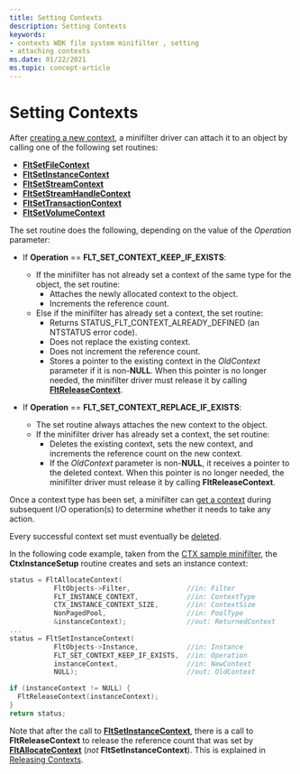 ```yaml
---
title: Setting Contexts
description: Setting Contexts
keywords:
- contexts WDK file system minifilter , setting
- attaching contexts
ms.date: 01/22/2021
ms.topic: concept-article
---
```


# Setting Contexts

After [creating a new context](creating-contexts.md), a minifilter driver can attach it to an object by calling one of the following set routines:

- [**FltSetFileContext**](/windows-hardware/drivers/ddi/fltkernel/nf-fltkernel-fltsetfilecontext)
- [**FltSetInstanceContext**](/windows-hardware/drivers/ddi/fltkernel/nf-fltkernel-fltsetinstancecontext)
- [**FltSetStreamContext**](/windows-hardware/drivers/ddi/fltkernel/nf-fltkernel-fltsetstreamcontext)
- [**FltSetStreamHandleContext**](/windows-hardware/drivers/ddi/fltkernel/nf-fltkernel-fltsetstreamhandlecontext)
- [**FltSetTransactionContext**](/windows-hardware/drivers/ddi/fltkernel/nf-fltkernel-fltsettransactioncontext)
- [**FltSetVolumeContext**](/windows-hardware/drivers/ddi/fltkernel/nf-fltkernel-fltsetvolumecontext)

The set routine does the following, depending on the value of the *Operation* parameter:

- If **Operation** == **FLT_SET_CONTEXT_KEEP_IF_EXISTS**:
  - If the minifilter has not already set a context of the same type for the object, the set routine:
    - Attaches the newly allocated context to the object.
    - Increments the reference count.
  - Else if the minifilter has already set a context, the set routine:
    - Returns STATUS_FLT_CONTEXT_ALREADY_DEFINED (an NTSTATUS error code).
    - Does not replace the existing context.
    - Does not increment the reference count.
    - Stores a pointer to the existing context in the *OldContext* parameter if it is non-**NULL**. When this pointer is no longer needed, the minifilter driver must release it by calling [**FltReleaseContext**](/windows-hardware/drivers/ddi/fltkernel/nf-fltkernel-fltreleasecontext).

- If **Operation** == **FLT_SET_CONTEXT_REPLACE_IF_EXISTS**:
  - The set routine always attaches the new context to the object.
  - If the minifilter driver has already set a context, the set routine:
    - Deletes the existing context, sets the new context, and increments the reference count on the new context.
    - If the *OldContext* parameter is non-**NULL**, it receives a pointer to the deleted context. When this pointer is no longer needed, the minifilter driver must release it by calling **FltReleaseContext**.

Once a context type has been set, a minifilter can [get a context](getting-contexts.md) during subsequent I/O operation(s) to determine whether it needs to take any action.

Every successful context set must eventually be [deleted](deleting-contexts.md).

In the following code example, taken from the [CTX sample minifilter](https://github.com/Microsoft/Windows-driver-samples/tree/main/filesys/miniFilter/ctx), the **CtxInstanceSetup** routine creates and sets an instance context:

```cpp
status = FltAllocateContext(
           FltObjects->Filter,              //in: Filter
           FLT_INSTANCE_CONTEXT,            //in: ContextType
           CTX_INSTANCE_CONTEXT_SIZE,       //in: ContextSize
           NonPagedPool,                    //in: PoolType
           &instanceContext);               //out: ReturnedContext
...
status = FltSetInstanceContext(
           FltObjects->Instance,            //in: Instance
           FLT_SET_CONTEXT_KEEP_IF_EXISTS,  //in: Operation
           instanceContext,                 //in: NewContext
           NULL);                           //out: OldContext

if (instanceContext != NULL) {
  FltReleaseContext(instanceContext);
}
return status;
```

Note that after the call to [**FltSetInstanceContext**](/windows-hardware/drivers/ddi/fltkernel/nf-fltkernel-fltsetinstancecontext), there is a call to **FltReleaseContext** to release the reference count that was set by [**FltAllocateContext**](/windows-hardware/drivers/ddi/fltkernel/nf-fltkernel-fltallocatecontext) (*not* **FltSetInstanceContext**). This is explained in [Releasing Contexts](releasing-contexts.md).
